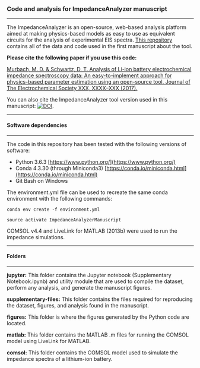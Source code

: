### Code and analysis for ImpedanceAnalyzer manuscript
------------------------------------------------------

The ImpedanceAnalyzer is an open-source, web-based analysis platform aimed at making physics-based models as easy to use as equivalent circuits for the analysis of experimental EIS spectra.
[This repository](https://github.com/mdmurbach/ImpedanceAnalyzer-manuscript) contains all of the data and code used in the first manuscript about the tool.

**Please cite the following paper if you use this code:**

[Murbach, M. D. & Schwartz, D. T. Analysis of Li-ion battery electrochemical impedance spectroscopy data: An easy-to-implement approach for physics-based parameter estimation using an open-source tool. Journal of The Electrochemical Society XXX, XXXX–XXX (2017).]()

You can also cite the ImpedanceAnalyzer tool version used in this manuscript: [![DOI](https://zenodo.org/badge/75672817.svg)](https://zenodo.org/badge/latestdoi/75672817).

---------------------------
#### Software dependencies
---------------------------

The code in this repository has been tested with the following versions of software:

- Python 3.6.3 [https://www.python.org/](https://www.python.org/)
- Conda 4.3.30 (through Miniconda3) [https://conda.io/miniconda.html](https://conda.io/miniconda.html)
- Git Bash on Windows

The environment.yml file can be used to recreate the same conda environment with the following commands:

`conda env create -f environment.yml`

`source activate ImpedanceAnalyzerManuscript`

COMSOL v4.4 and LiveLink for MATLAB (2013b) were used to run the impedance simulations.

---------------
#### Folders
---------------

**jupyter:**  This folder contains the Jupyter notebook (Supplementary Notebook.ipynb) and utility module that are used to compile the dataset, perform any analysis, and generate the manuscript figures.

**supplementary-files:** This folder contains the files required for reproducing the dataset, figures, and analysis found in the manuscript.

**figures:**  This folder is where the figures generated by the Python code are located.

**matlab:**  This folder contains the MATLAB .m files for running the COMSOL model using LiveLink for MATLAB.

**comsol:**  This folder contains the COMSOL model used to simulate the impedance spectra of a lithium-ion battery.

